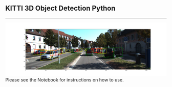 ## KITTI 3D Object Detection Python

-----------------
![example](test.png)
Please see the Notebook for instructions on how to use.
